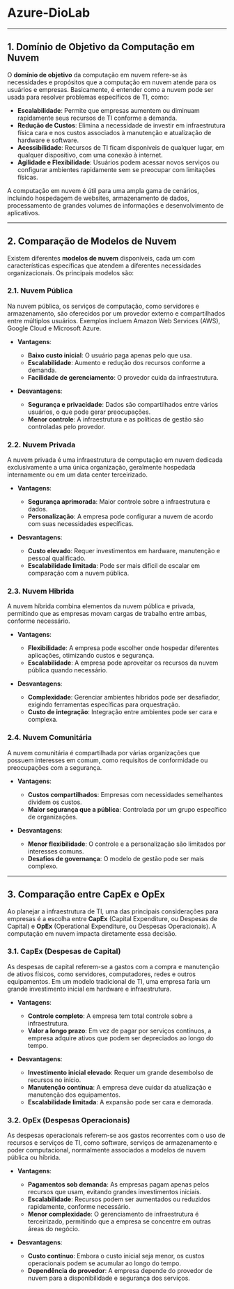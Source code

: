 # Azure-DioLab
---

## 1. Domínio de Objetivo da Computação em Nuvem

O **domínio de objetivo** da computação em nuvem refere-se às necessidades e propósitos que a computação em nuvem atende para os usuários e empresas. Basicamente, é entender como a nuvem pode ser usada para resolver problemas específicos de TI, como:

- **Escalabilidade**: Permite que empresas aumentem ou diminuam rapidamente seus recursos de TI conforme a demanda.
- **Redução de Custos**: Elimina a necessidade de investir em infraestrutura física cara e nos custos associados à manutenção e atualização de hardware e software.
- **Acessibilidade**: Recursos de TI ficam disponíveis de qualquer lugar, em qualquer dispositivo, com uma conexão à internet.
- **Agilidade e Flexibilidade**: Usuários podem acessar novos serviços ou configurar ambientes rapidamente sem se preocupar com limitações físicas.

A computação em nuvem é útil para uma ampla gama de cenários, incluindo hospedagem de websites, armazenamento de dados, processamento de grandes volumes de informações e desenvolvimento de aplicativos.

---

## 2. Comparação de Modelos de Nuvem

Existem diferentes **modelos de nuvem** disponíveis, cada um com características específicas que atendem a diferentes necessidades organizacionais. Os principais modelos são:

### 2.1. **Nuvem Pública**
Na nuvem pública, os serviços de computação, como servidores e armazenamento, são oferecidos por um provedor externo e compartilhados entre múltiplos usuários. Exemplos incluem Amazon Web Services (AWS), Google Cloud e Microsoft Azure.

- **Vantagens**:
  - **Baixo custo inicial**: O usuário paga apenas pelo que usa.
  - **Escalabilidade**: Aumento e redução dos recursos conforme a demanda.
  - **Facilidade de gerenciamento**: O provedor cuida da infraestrutura.

- **Desvantagens**:
  - **Segurança e privacidade**: Dados são compartilhados entre vários usuários, o que pode gerar preocupações.
  - **Menor controle**: A infraestrutura e as políticas de gestão são controladas pelo provedor.

### 2.2. **Nuvem Privada**
A nuvem privada é uma infraestrutura de computação em nuvem dedicada exclusivamente a uma única organização, geralmente hospedada internamente ou em um data center terceirizado.

- **Vantagens**:
  - **Segurança aprimorada**: Maior controle sobre a infraestrutura e dados.
  - **Personalização**: A empresa pode configurar a nuvem de acordo com suas necessidades específicas.

- **Desvantagens**:
  - **Custo elevado**: Requer investimentos em hardware, manutenção e pessoal qualificado.
  - **Escalabilidade limitada**: Pode ser mais difícil de escalar em comparação com a nuvem pública.

### 2.3. **Nuvem Hibrida**
A nuvem híbrida combina elementos da nuvem pública e privada, permitindo que as empresas movam cargas de trabalho entre ambas, conforme necessário.

- **Vantagens**:
  - **Flexibilidade**: A empresa pode escolher onde hospedar diferentes aplicações, otimizando custos e segurança.
  - **Escalabilidade**: A empresa pode aproveitar os recursos da nuvem pública quando necessário.

- **Desvantagens**:
  - **Complexidade**: Gerenciar ambientes híbridos pode ser desafiador, exigindo ferramentas específicas para orquestração.
  - **Custo de integração**: Integração entre ambientes pode ser cara e complexa.

### 2.4. **Nuvem Comunitária**
A nuvem comunitária é compartilhada por várias organizações que possuem interesses em comum, como requisitos de conformidade ou preocupações com a segurança.

- **Vantagens**:
  - **Custos compartilhados**: Empresas com necessidades semelhantes dividem os custos.
  - **Maior segurança que a pública**: Controlada por um grupo específico de organizações.

- **Desvantagens**:
  - **Menor flexibilidade**: O controle e a personalização são limitados por interesses comuns.
  - **Desafios de governança**: O modelo de gestão pode ser mais complexo.

---

## 3. Comparação entre CapEx e OpEx

Ao planejar a infraestrutura de TI, uma das principais considerações para empresas é a escolha entre **CapEx** (Capital Expenditure, ou Despesas de Capital) e **OpEx** (Operational Expenditure, ou Despesas Operacionais). A computação em nuvem impacta diretamente essa decisão.

### 3.1. **CapEx (Despesas de Capital)**

As despesas de capital referem-se a gastos com a compra e manutenção de ativos físicos, como servidores, computadores, redes e outros equipamentos. Em um modelo tradicional de TI, uma empresa faria um grande investimento inicial em hardware e infraestrutura.

- **Vantagens**:
  - **Controle completo**: A empresa tem total controle sobre a infraestrutura.
  - **Valor a longo prazo**: Em vez de pagar por serviços contínuos, a empresa adquire ativos que podem ser depreciados ao longo do tempo.

- **Desvantagens**:
  - **Investimento inicial elevado**: Requer um grande desembolso de recursos no início.
  - **Manutenção contínua**: A empresa deve cuidar da atualização e manutenção dos equipamentos.
  - **Escalabilidade limitada**: A expansão pode ser cara e demorada.

### 3.2. **OpEx (Despesas Operacionais)**

As despesas operacionais referem-se aos gastos recorrentes com o uso de recursos e serviços de TI, como software, serviços de armazenamento e poder computacional, normalmente associados a modelos de nuvem pública ou híbrida.

- **Vantagens**:
  - **Pagamentos sob demanda**: As empresas pagam apenas pelos recursos que usam, evitando grandes investimentos iniciais.
  - **Escalabilidade**: Recursos podem ser aumentados ou reduzidos rapidamente, conforme necessário.
  - **Menor complexidade**: O gerenciamento de infraestrutura é terceirizado, permitindo que a empresa se concentre em outras áreas do negócio.

- **Desvantagens**:
  - **Custo contínuo**: Embora o custo inicial seja menor, os custos operacionais podem se acumular ao longo do tempo.
  - **Dependência do provedor**: A empresa depende do provedor de nuvem para a disponibilidade e segurança dos serviços.
